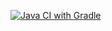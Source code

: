 [![Java CI with Gradle](https://github.com/Irirna98/CardOorder/actions/workflows/gradle.yml/badge.svg)](https://github.com/Irirna98/CardOorder/actions/workflows/gradle.yml)
